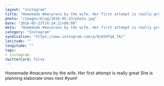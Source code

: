 ```yaml
---
layout: "instagram"
title: "Homemade #macarons by the wife. Her first attempt is really great"
photo: "/images/blog/2018-05-23/photo.jpg"
date: "2018-05-23T14:14:21+00:00"
meta:  "Homemade #macarons by the wife. Her first attempt is really great. She is planning elaborate ones  next"
category: "Instagram"
syndication: "https://www.instagram.com/p/BjH3dfqA_TA/"
latitude: ""
longitude: ""
tags:
- instagram
twitterCard: false
---
```

Homemade #macarons by the wife. Her first attempt is really great
She is planning elaborate ones next #yum!
